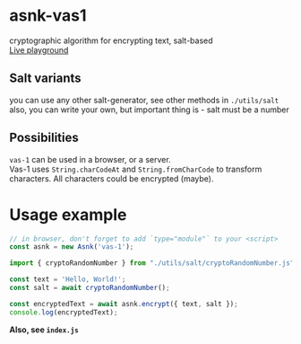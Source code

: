 # asnk-vas1
cryptographic algorithm for encrypting text, salt-based
<br>
<a href="https://marshallovski.github.io/asnk-vas1/playground/">Live playground</a>

## Salt variants
you can use any other salt-generator, see other methods in `./utils/salt`
<br>
also, you can write your own, but important thing is - salt must be a number 

## Possibilities
`vas-1` can be used in a browser, or a server.
<br>
Vas-1 uses `String.charCodeAt` and `String.fromCharCode` to transform characters. All characters could be encrypted (maybe).

# Usage example
```js
// in browser, don't forget to add `type="module"` to your <script>
const asnk = new Asnk('vas-1');

import { cryptoRandomNumber } from "./utils/salt/cryptoRandomNumber.js"; 

const text = 'Hello, World!';
const salt = await cryptoRandomNumber();

const encryptedText = await asnk.encrypt({ text, salt });
console.log(encryptedText);
```

<b>Also, see `index.js`</b>
